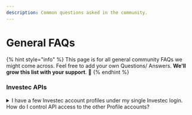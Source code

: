 ```yaml
---
description: Common questions asked in the community.
---
```


# General FAQs

{% hint style="info" %}
This page is for all general community FAQs we might come across. Feel free to add your own Questions/ Answers. **We'll grow this list with your support**. :clap:
{% endhint %}

### Investec APIs

<details>

<summary>I have a few Investec account profiles under my single Investec login. How do I control API access to the other Profile accounts?</summary>

You'll be able to create specific API keys for specific account profiles from the Investec Online Portal's mega-menu --> External Connections.&#x20;

![](<../.gitbook/assets/Create Investec API.gif>)\


</details>
